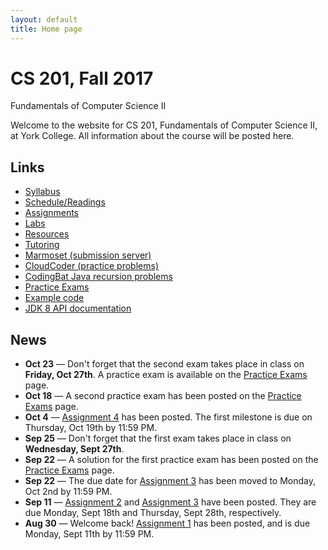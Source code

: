```yaml
---
layout: default
title: Home page
---
```


# CS 201, Fall 2017

<div id="subtitle">Fundamentals of Computer Science II</div>

Welcome to the website for CS 201, Fundamentals of Computer Science II, at York College.  All information about the course will be posted here.

## Links

* [Syllabus](syllabus.html)
* [Schedule/Readings](schedule.html)
* [Assignments](assign/index.html)
* [Labs](labs/index.html)
* [Resources](resources/index.html)
* [Tutoring](tutoring.html)
* [Marmoset (submission server)](https://cs.ycp.edu/marmoset)
* [CloudCoder (practice problems)](https://cs.ycp.edu/cloudcoder)
* [CodingBat Java recursion problems](http://codingbat.com/java/Recursion-1)
* [Practice Exams](practice/index.html)
* [Example code](examples/index.html)
* [JDK 8 API documentation](https://docs.oracle.com/javase/8/docs/api/)

## News

* **Oct 23** &mdash; Don't forget that the second exam takes place in class on **Friday, Oct 27th**.  A practice exam is available on the [Practice Exams](practice/index.html) page.
* **Oct 18** &mdash; A second practice exam has been posted on the [Practice Exams](practice/index.html) page.
* **Oct 4** &mdash; [Assignment 4](assign/assign04.html) has been posted.  The first milestone is due on Thursday, Oct 19th by 11:59 PM.
* **Sep 25** &mdash; Don't forget that the first exam takes place in class on **Wednesday, Sept 27th**.
* **Sep 22** &mdash; A solution for the first practice exam has been posted on the [Practice Exams](practice/index.html) page.
* **Sep 22** &mdash; The due date for [Assignment 3](assign/assign03.html) has been moved to Monday, Oct 2nd by 11:59 PM.
* **Sep 11** &mdash; [Assignment 2](assign/assign02.html) and [Assignment 3](assign/assign03.html) have been posted. They are due Monday, Sept 18th and Thursday, Sept 28th, respectively.
* **Aug 30** &mdash; Welcome back!  [Assignment 1](assign/assign01.html) has been posted, and is due Monday, Sept 11th by 11:59 PM.
